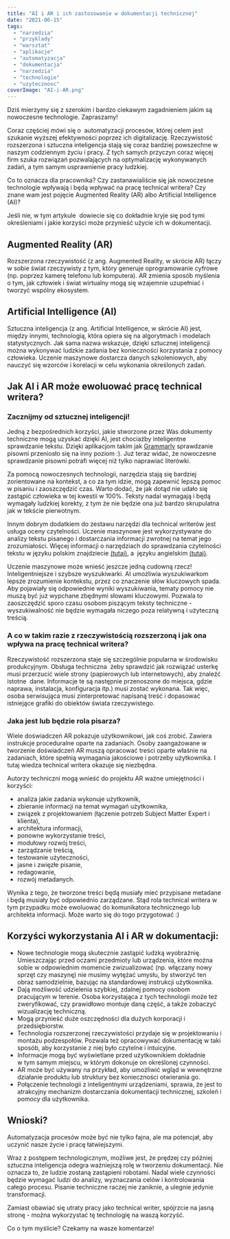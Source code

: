 ```yaml
---
title: "AI i AR i ich zastosowanie w dokumentacji technicznej"
date: "2021-06-15"
tags:
  - "narzedzia"
  - "przyklady"
  - "warsztat"
  - "aplikacje"
  - "automatyzacja"
  - "dokumentacja"
  - "narzedzia"
  - "technologie"
  - "uzytecznosc"
coverImage: "AI-i-AR.png"
---
```


Dziś mierzymy się z szerokim i bardzo ciekawym zagadnieniem jakim są nowoczesne
technologie. Zapraszamy!

Coraz częściej mówi się o  automatyzacji procesów, której celem jest szukanie
wyższej efektywności poprzez ich digitalizację. Rzeczywistość rozszerzona i
sztuczna inteligencja stają się coraz bardziej powszechne w naszym codziennym
życiu i pracy. Z tych samych przyczyn coraz więcej firm szuka rozwiązań
pozwalających na optymalizację wykonywanych zadań, a tym samym usprawnienie
pracy ludzkiej.

Co to oznacza dla pracownika? Czy zastanawialiście się jak nowoczesne
technologie wpływają i będą wpływać na pracę technical writera? Czy znane wam
jest pojęcie Augmented Reality (AR) albo Artificial Intelligence (AI)?

Jeśli nie, w tym artykule  dowiecie się co dokładnie kryje się pod tymi
określeniami i jakie korzyści może przynieść użycie ich w dokumentacji.

## Augmented Reality (AR)

Rozszerzona rzeczywistość (z ang. Augmented Reality, w skrócie AR) łączy w sobie
świat rzeczywisty z tym, który generuje oprogramowanie cyfrowe (np. poprzez
kamerę telefonu lub komputera). AR zmienia sposób myślenia o tym, jak człowiek i
świat wirtualny mogą się wzajemnie uzupełniać i tworzyć wspólny ekosystem.

## **Artificial Intelligence** (AI)

Sztuczna inteligencja (z ang. Artificial Intelligence, w skrócie AI) jest,
między innymi, technologią, która opiera się na algorytmach i modelach
statystycznych. Jak sama nazwa wskazuje, dzięki sztucznej inteligencji można
wykonywać ludzkie zadania bez konieczności korzystania z pomocy człowieka.
Uczenie maszynowe dostarcza danych szkoleniowych, aby nauczyć się wzorców i
korelacji w celu wykonania określonych zadań.

## Jak AI i AR może ewoluować pracę technical writera?

### Zacznijmy od sztucznej inteligencji!

Jedną z bezpośrednich korzyści, jakie stworzone przez Was dokumenty techniczne
mogą uzyskać dzięki AI, jest chociażby inteligentne sprawdzanie tekstu. Dzięki
aplikacjom takim jak
[Grammarly](http://techwriter.pl/grammarly-narzedzie-do-sprawdzania-pisowni/)
sprawdzanie pisowni przeniosło się na inny poziom :). Już teraz widać, że
nowoczesne sprawdzanie pisowni potrafi więcej niż tylko naprawiać literówki.

Za pomocą nowoczesnych technologii, narzędzia stają się bardziej zorientowane na
kontekst, a co za tym idzie, mogą zapewnić lepszą pomoc w pisaniu i zaoszczędzić
czas. Warto dodać, że jak dotąd nie udało się zastąpić człowieka w tej kwestii w
100%. Teksty nadal wymagają i będą wymagały ludzkiej korekty, z tym że nie
będzie ona już bardzo skrupulatna jak w tekście pierwotnym.

Innym dobrym dodatkiem do zestawu narzędzi dla technical writerów jest usługa
oceny czytelności. Uczenie maszynowe jest wykorzystywane do analizy tekstu
pisanego i dostarczania informacji zwrotnej na temat jego zrozumiałości. Więcej
informacji o narzędziach do sprawdzania czytelności tekstu w języku polskim
znajdziecie [(tutaj)](http://techwriter.pl/prosty-jezyk-przyklady-i-narzedzia/),
a  języku angielskim
[(tutaj)](https://readabilityformulas.com/free-readability-calculators.php).

Uczenie maszynowe może wnieść jeszcze jedną cudowną rzecz! Inteligentniejsze i
szybsze wyszukiwarki. AI umożliwia wyszukiwarkom lepsze zrozumienie kontekstu,
przez co znaczenie słów kluczowych spada. Aby pojawiały się odpowiednie wyniki
wyszukiwania, tematy pomocy nie muszą być już wypchane zbędnymi słowami
kluczowymi. Pozwala to zaoszczędzić sporo czasu osobom piszącym teksty
techniczne - wyszukiwalność nie będzie wymagała niczego poza relatywną i
użyteczną treścią.

### A co w takim razie z rzeczywistością rozszerzoną i jak ona wpływa na pracę technical writera?

Rzeczywistość rozszerzona staje się szczególnie popularna w środowisku
produkcyjnym. Obsługa techniczna  żeby sprawdzić jak rozwiązać usterkę musi
przerzucić wiele strony (papierowych lub internetowych), aby znaleźć istotne 
dane. Informacje te są następnie przenoszone do miejsca, gdzie naprawa,
instalacja, konfiguracja itp.) musi zostać wykonana. Tak więc, osoba serwisująca
musi zinterpretować napisaną treść i dopasować istniejące grafiki do obiektów
świata rzeczywistego.

### Jaka jest lub będzie rola pisarza?

Wiele doświadczeń AR pokazuje użytkownikowi, jak coś zrobić. Zawiera instrukcje
proceduralne oparte na zadaniach. Osoby zaangażowane w tworzenie doświadczeń AR
muszą opracować treści oparte właśnie na zadaniach, które spełnią wymagania
jakościowe i potrzeby użytkownika. I tutaj wiedza technical writera okazuje się
niezbędna.

Autorzy techniczni mogą wnieść do projektu AR ważne umiejętności i korzyści:

- analiza jakie zadania wykonuje użytkownik,
- zbieranie informacji na temat wymagań użytkownika,
- związek z projektowaniem (łączenie potrzeb Subject Matter Expert i klienta),
- architektura informacji,
- ponowne wykorzystanie treści,
- modułowy rozwój treści,
- zarządzanie treścią,
- testowanie użyteczności,
- jasne i zwięzłe pisanie,
- redagowanie,
- rozwój metadanych.

Wynika z tego, że tworzone treści będą musiały mieć przypisane metadane i będą
musiały być odpowiednio zarządzane. Stąd rola technical writera w tym przypadku
może ewoluować do komunikatora technicznego lub architekta informacji. Może
warto się do togo przygotować :)

## Korzyści wykorzystania AI i AR w dokumentacji:

- Nowe technologie mogą skutecznie zastąpić ludzką wyobraźnię. Umieszczając
  przed oczami przedmioty lub urządzenia, które można sobie w odpowiednim
  momencie zwizualizować (np. włączany nowy sprzęt czy maszynę) nie musimy
  wytężać umysłu, by stworzyć ten obraz samodzielnie, bazując na standardowej
  instrukcji użytkownika.
- Dają możliwość udzielenia szybkiej, zdalnej pomocy osobom pracującym w
  terenie. Osoba korzystająca z tych technologii może też zweryfikować, czy
  prawidłowo montuje daną część, a także zobaczyć wizualizację techniczną.
- Mogą przynieść duże oszczędności dla dużych korporacji i przedsiębiorstw.
- Technologia rozszerzonej rzeczywistości przydaje się w projektowaniu i montażu
  podzespołów. Pozwala też opracowywać dokumentację w taki sposób, aby
  korzystanie z niej było czytelne i intuicyjne.
- Informacje mogą być wyświetlane przed użytkownikiem dokładnie w tym samym
  miejscu, w którym dokonuje on określonej czynności.
- AR może być używany na przykład, aby umożliwić wgląd w wewnętrzne działanie
  produktu lub struktury bez konieczności otwierania go.
- Połączenie technologii z inteligentnymi urządzeniami, sprawia, że jest to
  atrakcyjny mechanizm dostarczania dokumentacji technicznej, szkoleń i pomocy
  dla użytkownika.

## Wnioski?

Automatyzacja procesów może być nie tylko fajna, ale ma potencjał, aby uczynić
nasze życie i pracę łatwiejszymi.

Wraz z postępem technologicznym, możliwe jest, że prędzej czy później sztuczna
inteligencja odegra ważniejszą rolę w tworzeniu dokumentacji. Nie oznacza to, że
ludzie zostaną zastąpieni robotami. Nadal wiele czynności będzie wymagać ludzi
do analizy, wyznaczania celów i kontrolowania całego procesu. Pisanie techniczne
raczej nie zaniknie, a ulegnie jedynie transformacji.

Zamiast obawiać się utraty pracy jako technical writer, spójrzcie na jasną
stronę - można wykorzystać tę technologię na waszą korzyść.

Co o tym myślicie? Czekamy na wasze komentarze!
